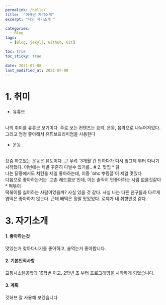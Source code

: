 ```yaml
---
permalink: /hello/
title:  "이규빈 자기소개"
excerpt: "나의 자기소개 "

categories:
  - Blog
tags:
  - [Blog, jekyll, Github, Git]

toc: true
toc_sticky: true
 
date: 2021-07-08
last_modified_at: 2021-07-08
---
```


# 1. 취미
  * 유튜브
  <br>
  나의 취미를 유튜브 보기이다. 주로 보는 컨텐츠는 요리, 운동, 음악으로 나누어져있다. 그리고 엄청 좋아해서 유튜브프리미엄을 사용한다
  
  * 운동
  <br>
  요즘 하고있는 운동은 유도이다. 근 무려 `3개월`간 안하다가 다시 엊그제 부터 다니기 시작했다. 이번에는 제발 꾸준히 다닐수 있기를..
# 2. 맛집
  * 닭
  <br> 
  나는 닭중에서도 치킨을 제일 좋아하는데, 이중 `bhc 뿌링끌`이 제일 맛있다 <br>
  다음으로 좋아하는거는 `교촌 레드콤보`인데, 이는 솔직히 안좋아하는 사람 없을것같다
  * 떡볶이<br>
  떡볶이를 싫어하는 사람이있을까? 사실 있을 것 같다. 사실 나는 다른 친구들과 다르게 엽떡은 좋아하지 않는다. 근데 배떡은 정말 맛있었다.
  로제가 내 취향인것 같다.
  <br>
  

# 3. 자기소개
#### 1. 좋아하는것 
맛있는거 찾아다니기를 좋아하고, 술먹는거 좋아합니다.
#### 2. 기본인적사항
교통시스템공학과 19학번 이고, 2학년 초 부터 프로그래밍을 시작하게 되었습니다.
#### 3. 계획
깃허브 잘 사용해 보겠습니다



